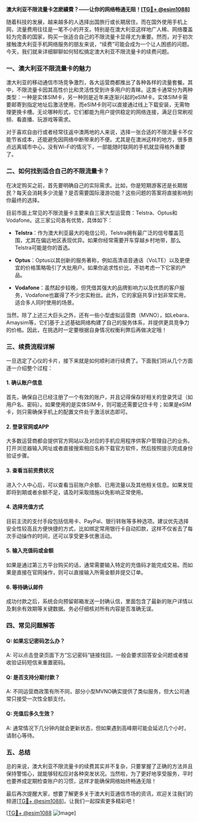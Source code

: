 **澳大利亚不限流量卡怎麽續費？——让你的网络畅通无阻！[[TG💪+ @esim1088](https://t.me/s/esim1088)]**

随着科技的发展，越来越多的人选择出国旅行或长期居住。而在国外使用手机上网，流量费用往往是一笔不小的开支。特别是在澳大利亚这样地广人稀、网络覆盖较为完善的国家，购买一张适合自己的不限流量卡显得尤为重要。然而，对于初次接触澳大利亚手机网络服务的朋友来说，“续费”可能会成为一个让人困惑的问题。今天，我们就来详细聊聊如何轻松搞定澳大利亚不限流量卡的续费问题。

### 一、澳大利亚不限流量卡的魅力

澳大利亚的移动通信市场竞争激烈，各大运营商都推出了各种各样的流量套餐。其中，不限流量卡因其高性价比和灵活性受到许多用户的青睐。这类卡通常分为两种类型：一种是实体SIM卡，另一种则是近年来逐渐兴起的eSIM卡。实体SIM卡需要邮寄到指定地址后激活使用，而eSIM卡则可以直接通过线上下载安装，无需物理更换卡槽。无论哪种形式，它们都能为用户提供稳定的网络连接，满足日常刷视频、看直播、玩游戏等需求。

对于喜欢自由行或者经常往返中澳两地的人来说，选择一张合适的不限流量卡不仅能节省成本，还能避免因网络中断带来的不便。尤其是在澳洲这样的地方，很多景点远离城市中心，没有Wi-Fi的情况下，一部能随时联网的手机就显得格外重要了。

### 二、如何找到适合自己的不限流量卡？

在决定购买之前，首先要明确自己的实际需求。比如，你是短期游客还是长期居民？每天会消耗多少流量？是否需要国际漫游功能？这些问题的答案将直接影响到你最终的选择。

目前市面上常见的不限流量卡主要来自三家大型运营商：Telstra、Optus和Vodafone。这三家公司各有优势，具体如下：

- **Telstra**：作为澳大利亚最大的电信公司，Telstra拥有最广泛的信号覆盖范围，尤其在偏远地区表现优异。如果你经常需要开车穿越乡村地带，那么Telstra可能是你的首选。
  
- **Optus**：Optus以其创新的服务著称，例如高清语音通话（VoLTE）以及更便宜的价格策略吸引了大批用户。如果你追求性价比，不妨考虑一下它家的产品。

- **Vodafone**：虽然起步较晚，但凭借其强大的品牌影响力以及优质的客户服务，Vodafone也赢得了不少忠实粉丝。此外，它的家庭共享计划非常实用，适合多人同时使用的场景。

当然，除了上述三大巨头之外，还有一些小型虚拟运营商（MVNO），如Lebara、Amaysim等，它们基于上述基础网络构建了自己的服务体系，并提供更具竞争力的价格。因此，在挑选时一定要根据自身情况权衡利弊后再做决定哦！

### 三、续费流程详解

一旦选定了心仪的卡片，接下来就是如何顺利进行续费了。下面我们将从几个方面逐一介绍整个过程：

#### 1. 确认账户信息

首先，确保自己已经注册了一个有效的账户，并且记得保存好相关的登录凭证（如用户名、密码）。如果使用的是实体SIM卡，则可能还需要记住卡号；如果是eSIM卡，则只需确保手机上的配置文件处于激活状态即可。

#### 2. 登录官网或APP

大多数运营商都会提供官方网站以及对应的手机应用程序供客户管理自己的业务。打开浏览器输入网址或者直接搜索相应名称下载官方软件，然后按照提示完成身份验证步骤。

#### 3. 查看当前资费状况

进入个人中心后，可以查看当前账户余额、已用流量以及其他相关信息。如果发现即将到期或者余额不足，请及时采取措施以免影响正常使用。

#### 4. 选择充值方式

目前主流的支付手段包括信用卡、PayPal、银行转账等多种选项。建议优先选择安全性较高且方便快捷的方式，比如绑定常用银行卡自动扣款，这样不仅省去了每次手动操作的时间，还可以享受更多优惠活动。

#### 5. 输入充值码或金额

如果是通过第三方平台购买的话，通常需要输入特定的充值码才能完成交易。而如果是直接在官网操作，则可以直接输入所需金额并提交订单。

#### 6. 等待确认邮件

成功付款之后，系统会向预留邮箱发送一封确认信，里面包含了最新的账户详情以及剩余有效期等关键数据。务必仔细核对所有内容是否准确无误。

### 四、常见问题解答

#### Q: 如果忘记密码怎么办？
A: 可以点击登录页面下方“忘记密码”链接找回，一般会要求回答安全问题或者接收验证码短信来重置密码。

#### Q: 是否支持分期付款？
A: 不同运营商政策有所不同，部分小型MVNO确实提供了类似服务，但大公司通常只接受一次性全额支付。

#### Q: 充值后多久生效？
A: 通常情况下几分钟内就会更新状态，但如果遇到高峰期可能会延迟几个小时，请耐心等待。

### 五、总结

总的来说，澳大利亚不限流量卡的续费其实并不复杂，只要掌握了正确的方法并且保持警惕心，就能够轻松应对各种突发状况。当然啦，为了更好地享受服务，平时也要养成定期检查账户的习惯，这样才能确保网络始终畅通无阻！

最后再次提醒大家，想要了解更多关于澳大利亚通信市场的资讯，欢迎关注我们的频道[[TG💪+ @esim1088](https://t.me/s/esim1088)]。让我们一起探索更多精彩吧！

[[TG💪+ @esim1088](https://t.me/s/esim1088) ![Image](https://i.postimg.cc/4NQfJmqS/Snipaste-2025-05-13-00-14-12.png)]